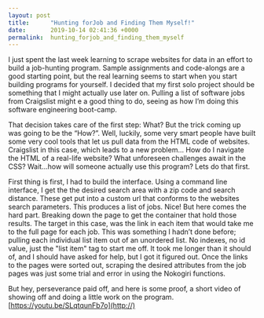 ```yaml
---
layout: post
title:      "Hunting forJob and Finding Them Myself!"
date:       2019-10-14 02:41:36 +0000
permalink:  hunting_forjob_and_finding_them_myself
---
```



I just spent the last week learning to scrape websites for data in an effort to build a job-hunting program. Sample assignments and code-alongs are a good starting point, but the real learning seems to start when you start building programs for yourself. I decided that my first solo project should be something that I might actually use later on. Pulling a list of software jobs from Craigslist might e a good thing to do, seeing as how I’m doing this software engineering boot-camp.

That decision takes care of the first step: What? But the trick coming up was going to be the “How?”.
Well, luckily, some very smart people have built some very cool tools that let us pull data from the HTML code of websites. Craigslist in this case, which leads to a new problem… How do I navigate the HTML of a real-life website? What unforeseen challenges await in the CSS? Wait...how will someone actually use this program? Lets do that first.

First thing is first, I had to build the interface. Using a command line interface, I get the the desired search area with a zip code and search distance. These get put into a custom url that conforms to the websites search parameters. This produces a list of jobs. Nice! But here comes the hard part. Breaking down the page to get the container that hold those results. The target in this case, was the link in each item that would take me to the full page for each job. This was something I hadn’t done before; pulling each individual list item out of an unordered list. No indexes, no id value, just the "list item" tag to start me off. It took me longer than it should of, and I should have asked for help, but I got it figured out. Once the links to the pages were sorted out, scraping the desired attributes from the job pages was just some trial and error in using the Nokogiri functions.

But hey, perseverance paid off, and here is some proof, a short video of showing off and doing a little work on the program.
[https://youtu.be/SLqtqunFb7o](http://)

